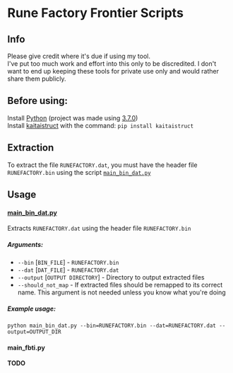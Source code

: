 # Rune Factory Frontier Scripts


## Info

Please give credit where it's due if using my tool.</br>
I've put too much work and effort into this only to be discredited. I don't want to end up keeping these tools for private use only and would rather share them publicly.


## Before using:

Install [Python](https://www.python.org/downloads/) (project was made using [3.7.0](https://www.python.org/downloads/release/python-370/))</br>
Install [kaitaistruct](https://pypi.org/project/kaitaistruct/) with the command: `pip install kaitaistruct`</br>



## Extraction

To extract the file `RUNEFACTORY.dat`, you must have the header file  `RUNEFACTORY.bin` using the script [`main_bin_dat.py`](#main_bin_dat)


## Usage

#### [main_bin_dat.py](#main_bin_dat)

Extracts `RUNEFACTORY.dat` using the header file `RUNEFACTORY.bin`

##### Arguments:
- `--bin` [`BIN_FILE`] - `RUNEFACTORY.bin`
- `--dat` [`DAT_FILE`] - `RUNEFACTORY.dat`
- `--output` [`OUTPUT DIRECTORY`] - Directory to output extracted files
- `--should_not_map` - If extracted files should be remapped to its correct name. This argument is not needed unless you know what you're doing

##### Example usage:
```
python main_bin_dat.py --bin=RUNEFACTORY.bin --dat=RUNEFACTORY.dat --output=OUTPUT_DIR
```

#### main_fbti.py

**TODO**
